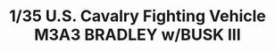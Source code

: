 ---
title: "1/35 U.S. Cavalry Fighting Vehicle M3A3 BRADLEY w/BUSK III"
price: 5400.0
desc: ""
img_path: "/assets/img/MM SS-006.jpg"
brand: AK
available: true
special_offer: false
new: false
soon: false
cat: "Plasticne-Makete"
subcat: "PM-MENG"
subsubcat: ""
sifra: "MM SS-006"
---